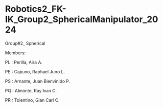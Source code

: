 # Robotics2_FK-IK_Group2_SphericalManipulator_2024

Group#2_ Spherical

Members:

PL : Perilla, Aira A.

PE : Capuno, Raphael Juno L.

PS : Arnante, Juan Bienvinido P.

PQ : Almonte, Ray Ivan C.

PR : Tolentino, Gian Carl C.

